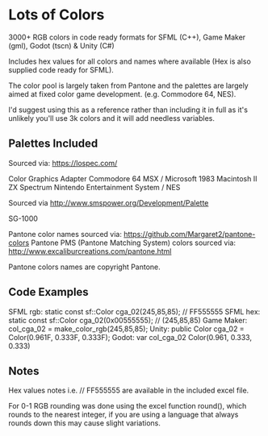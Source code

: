 # Lots of Colors

3000+ RGB colors in code ready formats for SFML (C++), Game Maker (gml), Godot (tscn) &amp; Unity (C#)

Includes hex values for all colors and names where available (Hex is also supplied code ready for SFML).

The color pool is largely taken from Pantone and the palettes are largely aimed at fixed color game development. (e.g. Commodore 64, NES).

I'd suggest using this as a reference rather than including it in full as it's unlikely you'll use 3k colors and it will add needless variables.

## Palettes Included

Sourced via: https://lospec.com/

  Color Graphics Adapter
  Commodore 64
  MSX / Microsoft 1983
  Macintosh II
  ZX Spectrum
  Nintendo Entertainment System / NES

Sourced via http://www.smspower.org/Development/Palette

  SG-1000
 
Pantone color names sourced via:  https://github.com/Margaret2/pantone-colors
Pantone PMS (Pantone Matching System) colors sourced via: http://www.excaliburcreations.com/pantone.html

Pantone colors names are copyright Pantone.

## Code Examples

SFML rgb:       static const sf::Color cga_02(245,85,85); // FF555555
SFML hex:       static const sf::Color cga_02(0x00555555); // (245,85,85)
Game Maker:     col_cga_02 = make_color_rgb(245,85,85);
Unity:          public Color cga_02 = Color(0.961F, 0.333F, 0.333F);
Godot:          var col_cga_02 Color(0.961, 0.333, 0.333)

## Notes

Hex values notes i.e. // FF555555 are available in the included excel file.

For 0-1 RGB rounding was done using the excel function round(), which rounds to the nearest integer, if you are using a language that always rounds down this may cause slight variations. 
